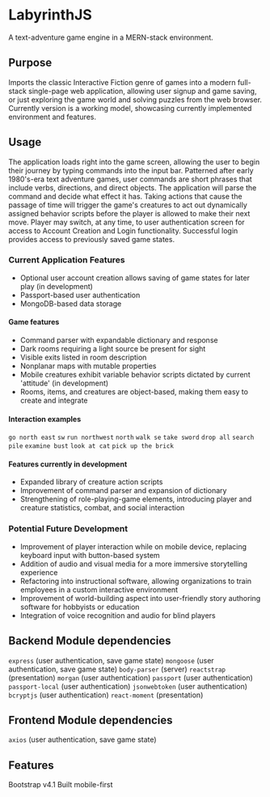 # LabyrinthJS
A text-adventure game engine in a MERN-stack environment.

## Purpose
Imports the classic Interactive Fiction genre of games into a modern full-stack single-page web application, allowing user signup and game saving, or just exploring the game world and solving puzzles from the web browser. Currently version is a working model, showcasing currently implemented environment and features.

## Usage
The application loads right into the game screen, allowing the user to begin their journey by typing commands into the input bar. Patterned after early 1980's-era text adventure games, user commands are short phrases that include verbs, directions, and direct objects. The application will parse the command and decide what effect it has. Taking actions that cause the passage of time will trigger the game's creatures to act out dynamically assigned behavior scripts before the player is allowed to make their next move.
Player may switch, at any time, to user authentication screen for access to Account Creation and Login functionality. Successful login provides access to previously saved game states.

### Current Application Features
- Optional user account creation allows saving of game states for later play (in development)
- Passport-based user authentication
- MongoDB-based data storage
#### Game features
- Command parser with expandable dictionary and response
- Dark rooms requiring a light source be present for sight
- Visible exits listed in room description
- Nonplanar maps with mutable properties
- Mobile creatures exhibit variable behavior scripts dictated by current 'attitude' (in development) 
- Rooms, items, and creatures are object-based, making them easy to create and integrate
#### Interaction examples
`go north east`
`sw`
`run northwest`
`north`
`walk se`
`take sword`
`drop all`
`search pile`
`examine bust`
`look at cat`
`pick up the brick`

#### Features currently in development
- Expanded library of creature action scripts
- Improvement of command parser and expansion of dictionary
- Strengthening of role-playing-game elements, introducing player and creature statistics, combat, and social interaction

### Potential Future Development
- Improvement of player interaction while on mobile device, replacing keyboard input with button-based system
- Addition of audio and visual media for a more immersive storytelling experience
- Refactoring into instructional software, allowing organizations to train employees in a custom interactive environment
- Improvement of world-building aspect into user-friendly story authoring software for hobbyists or education
- Integration of voice recognition and audio for blind players

## Backend Module dependencies
`express` (user authentication, save game state)
`mongoose` (user authentication, save game state)
`body-parser` (server)
`reactstrap` (presentation)
`morgan` (user authentication)
`passport` (user authentication)
`passport-local` (user authentication)
`jsonwebtoken` (user authentication)
`bcryptjs` (user authentication)
`react-moment` (presentation)

## Frontend Module dependencies
`axios` (user authentication, save game state)

## Features
Bootstrap v4.1
Built mobile-first
